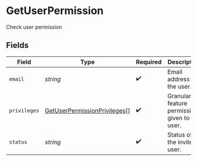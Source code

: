 # GetUserPermission

Check user permission


## Fields

| Field                                                                               | Type                                                                                | Required                                                                            | Description                                                                         | Example                                                                             |
| ----------------------------------------------------------------------------------- | ----------------------------------------------------------------------------------- | ----------------------------------------------------------------------------------- | ----------------------------------------------------------------------------------- | ----------------------------------------------------------------------------------- |
| `email`                                                                             | *string*                                                                            | :heavy_check_mark:                                                                  | Email address of the user.                                                          | invitedUser@company.com                                                             |
| `privileges`                                                                        | [GetUserPermissionPrivileges](../../models/shared/getuserpermissionprivileges.md)[] | :heavy_check_mark:                                                                  | Granular feature permissions given to the user.                                     |                                                                                     |
| `status`                                                                            | *string*                                                                            | :heavy_check_mark:                                                                  | Status of the invited user.                                                         | active                                                                              |